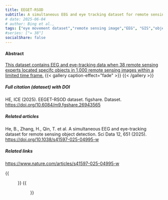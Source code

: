 ```yaml
---
title: EEGET-RSOD
subtitle: A simultaneous EEG and eye tracking dataset for remote sensing object detection
# date: 2025-06-04
# author: Bing et al.,
tags: ["eye movement dataset","remote sensing image","EEG", "GIS","object detection"]
#series: ["= 38"]
socialShare: false
---
```

#### Abstract
[ This dataset contains EEG and eye-tracking data when 38 remote sensing experts located specifc objects in 1,000 remote sensing images within a limited time frame.](https://doi.org/10.1038/s41597-025-04995-w)
{{< gallery caption-effect="fade" >}}
{{< /gallery >}}

##### Full citation (dataset) with DOI
HE, ICE (2025). EEGET-RSOD dataset. figshare. Dataset. 
https://doi.org/10.6084/m9.fgshare.26943565

##### Related articles
He, B., Zhang, H., Qin, T. et al. A simultaneous EEG and eye-tracking dataset for remote sensing object detection. Sci Data 12, 651 (2025).
https://doi.org/10.1038/s41597-025-04995-w

##### Related links
https://www.nature.com/articles/s41597-025-04995-w
<!-- # Related links -->

{{<figure src="/Repository/img/img10-01.jpg">}}
{{<figure src="/Repository/img/img10-02.jpg">}}
<!--more-->